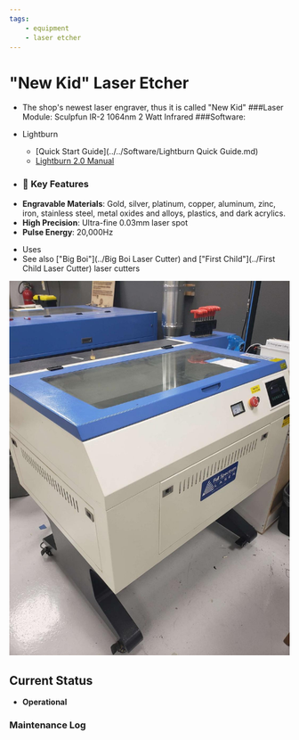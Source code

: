 ```yaml
---
tags:
    - equipment
    - laser etcher
---
```

# "New Kid"  Laser Etcher

* The shop's newest laser engraver, thus it is called "New Kid"
###Laser Module:
      Sculpfun IR-2 1064nm 2 Watt Infrared
###Software:
* Lightburn
   * [Quick Start Guide](../../Software/Lightburn Quick Guide.md)
   * [Lightburn 2.0 Manual](https://lightburnsoftware.github.io/DocsResources/PDF/LB/LightBurn2.0.pdf)
  
* ### 🔧 Key Features

- **Engravable Materials**: Gold, silver, platinum, copper, aluminum, zinc, iron, stainless steel, metal oxides and alloys, plastics, and dark acrylics.
- **High Precision**: Ultra-fine 0.03mm laser spot  
- **Pulse Energy**: 20,000Hz

* Uses 
* See also ["Big Boi"](../Big Boi Laser Cutter) and ["First Child"](../First Child Laser Cutter) laser cutters

![ ](../images/lasercutters/new.kid.far.jpg)

## Current Status

- **Operational**
  
### Maintenance Log
